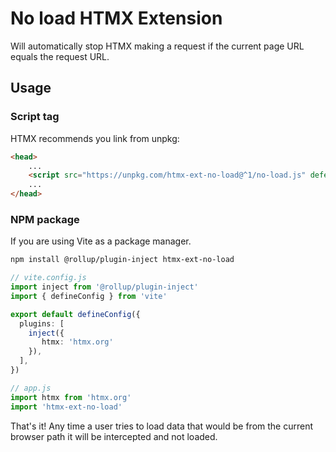 # No load HTMX Extension

Will automatically stop HTMX making a request if the current page URL equals the request URL.

## Usage

### Script tag

HTMX recommends you link from unpkg:

```html
<head>
    ...
    <script src="https://unpkg.com/htmx-ext-no-load@^1/no-load.js" defer></script>
    ...
</head>
```

### NPM package

If you are using Vite as a package manager.

```bash
npm install @rollup/plugin-inject htmx-ext-no-load
```

```ts
// vite.config.js
import inject from '@rollup/plugin-inject'
import { defineConfig } from 'vite'

export default defineConfig({
  plugins: [
    inject({
       htmx: 'htmx.org'
    }),
  ],
})
```

```ts
// app.js
import htmx from 'htmx.org'
import 'htmx-ext-no-load'
```

That's it! Any time a user tries to load data that would be from the current browser path it will be intercepted and not loaded.
